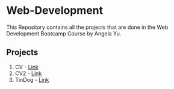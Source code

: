 # Web-Development

This Repository contains all the projects that are done in the Web Development Bootcamp Course by Angela Yu. 

## Projects

1. CV - [Link](https://god-of-mischief.github.io/Web-Development/cv/index.html)
2. CV2 - [Link](https://god-of-mischief.github.io/Web-Development/cv2/index.html)
3. TinDog - [Link](https://god-of-mischief.github.io/Web-Development/TinDog/index.html)
